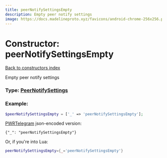 ```yaml
---
title: peerNotifySettingsEmpty
description: Empty peer notify settings
image: https://docs.madelineproto.xyz/favicons/android-chrome-256x256.png
---
```

# Constructor: peerNotifySettingsEmpty  
[Back to constructors index](index.md)



Empty peer notify settings




### Type: [PeerNotifySettings](../types/PeerNotifySettings.md)


### Example:

```php
$peerNotifySettingsEmpty = ['_' => 'peerNotifySettingsEmpty'];
```  

[PWRTelegram](https://pwrtelegram.xyz) json-encoded version:

```
{"_": "peerNotifySettingsEmpty"}
```


Or, if you're into Lua:

```lua
peerNotifySettingsEmpty={_='peerNotifySettingsEmpty'}

```


